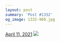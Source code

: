 ```yaml
---
layout: post
summary: 'Post #1332'
og_image: 1332-960.jpg
---
```


<p>
  <time>
    <a href="/1332">April 11, 2021</a>
  </time>
  <a href="/1332">
    <img src="{{ site.assets_url }}/1332-480.jpg" srcset="{{ site.assets_url }}/1332-240.jpg 240w, {{ site.assets_url }}/1332-480.jpg 480w, {{ site.assets_url }}/1332-720.jpg 720w, {{ site.assets_url }}/1332-960.jpg 960w" sizes="(min-width: 700px) 50vw, calc(100vw - 2rem)" />
  </a>
</p>
